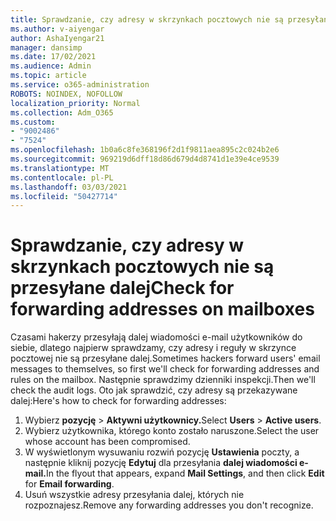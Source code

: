 ```yaml
---
title: Sprawdzanie, czy adresy w skrzynkach pocztowych nie są przesyłane dalej
ms.author: v-aiyengar
author: AshaIyengar21
manager: dansimp
ms.date: 17/02/2021
ms.audience: Admin
ms.topic: article
ms.service: o365-administration
ROBOTS: NOINDEX, NOFOLLOW
localization_priority: Normal
ms.collection: Adm_O365
ms.custom:
- "9002486"
- "7524"
ms.openlocfilehash: 1b0a6c8fe368196f2d1f9811aea895c2c024b2e6
ms.sourcegitcommit: 969219d6dff18d86d679d4d8741d1e39e4ce9539
ms.translationtype: MT
ms.contentlocale: pl-PL
ms.lasthandoff: 03/03/2021
ms.locfileid: "50427714"
---
```

# <a name="check-for-forwarding-addresses-on-mailboxes"></a><span data-ttu-id="5c9e7-102">Sprawdzanie, czy adresy w skrzynkach pocztowych nie są przesyłane dalej</span><span class="sxs-lookup"><span data-stu-id="5c9e7-102">Check for forwarding addresses on mailboxes</span></span>

<span data-ttu-id="5c9e7-103">Czasami hakerzy przesyłają dalej wiadomości e-mail użytkowników do siebie, dlatego najpierw sprawdzamy, czy adresy i reguły w skrzynce pocztowej nie są przesyłane dalej.</span><span class="sxs-lookup"><span data-stu-id="5c9e7-103">Sometimes hackers forward users' email messages to themselves, so first we'll check for forwarding addresses and rules on the mailbox.</span></span> <span data-ttu-id="5c9e7-104">Następnie sprawdzimy dzienniki inspekcji.</span><span class="sxs-lookup"><span data-stu-id="5c9e7-104">Then we'll check the audit logs.</span></span> <span data-ttu-id="5c9e7-105">Oto jak sprawdzić, czy adresy są przekazywane dalej:</span><span class="sxs-lookup"><span data-stu-id="5c9e7-105">Here's how to check for forwarding addresses:</span></span>

1. <span data-ttu-id="5c9e7-106">Wybierz **pozycję**  >  **Aktywni użytkownicy.**</span><span class="sxs-lookup"><span data-stu-id="5c9e7-106">Select **Users** > **Active users**.</span></span>
1. <span data-ttu-id="5c9e7-107">Wybierz użytkownika, którego konto zostało naruszone.</span><span class="sxs-lookup"><span data-stu-id="5c9e7-107">Select the user whose account has been compromised.</span></span>
1. <span data-ttu-id="5c9e7-108">W wyświetlonym wysuwaniu rozwiń pozycję **Ustawienia** poczty, a następnie kliknij pozycję **Edytuj** dla przesyłania **dalej wiadomości e-mail.**</span><span class="sxs-lookup"><span data-stu-id="5c9e7-108">In the flyout that appears, expand **Mail Settings**, and then click **Edit** for **Email forwarding**.</span></span>
1. <span data-ttu-id="5c9e7-109">Usuń wszystkie adresy przesyłania dalej, których nie rozpoznajesz.</span><span class="sxs-lookup"><span data-stu-id="5c9e7-109">Remove any forwarding addresses you don't recognize.</span></span>